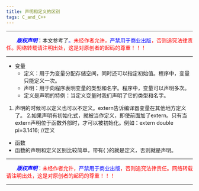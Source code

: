 ```yaml
---
title: 声明和定义的区别
tags: C_and_C++
---
```


------

&emsp;&emsp;<font color=blue>**_版权声明_**</font>：本文参考了<font color=blue>。</font><font color=red>未经作者允许，<font color=blue>严禁用于商业出版</font>，否则追究法律责任。网络转载请注明出处，这是对原创者的起码的尊重！！！</font>

------





* 变量
  * 定义：用于为变量分配存储空间，同时还可以指定初始值。程序中，变量只能定义一次。
  * 声明：用于向程序表明变量的类型和名字。程序中，变量可以声明多次。
  * 定义是声明的特例：当定义变量时我们声明了它的类型和名字。

1. 声明的时候可以定义也可以不定义。extern告诉编译器变量在其他地方定义了。
 2.如果声明有初始化式，就被当作定义，即使前面加了extern。只有当extern声明位于函数外部时，才可以被初始化。例如：extern double pi=3.1416;  //定义
 
				 
*  函数
  *  函数的声明和定义区别比较简单，带有{ }的就是定义，否则就是声明。



------

&emsp;&emsp;<font color=blue>**_版权声明_**</font>：<font color=red>未经作者允许，<font color=blue>严禁用于商业出版</font>，否则追究法律责任。网络转载请注明出处，这是对原创者的起码的尊重！！！</font>

------